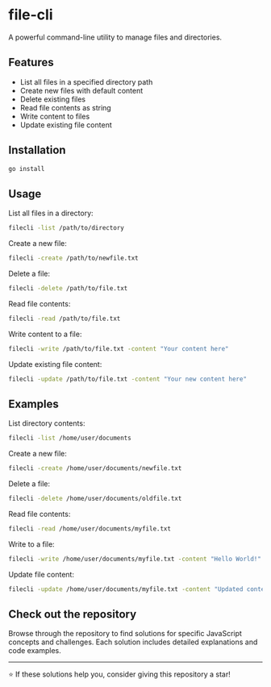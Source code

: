 # file-cli

A powerful command-line utility to manage files and directories.

## Features

- List all files in a specified directory path
- Create new files with default content
- Delete existing files
- Read file contents as string
- Write content to files
- Update existing file content

## Installation

```bash
go install
```

## Usage

List all files in a directory:

```bash
filecli -list /path/to/directory
```

Create a new file:

```bash
filecli -create /path/to/newfile.txt
```

Delete a file:

```bash
filecli -delete /path/to/file.txt
```

Read file contents:

```bash
filecli -read /path/to/file.txt
```

Write content to a file:

```bash
filecli -write /path/to/file.txt -content "Your content here"
```

Update existing file content:

```bash
filecli -update /path/to/file.txt -content "Your new content here"
```

## Examples

List directory contents:

```bash
filecli -list /home/user/documents
```

Create a new file:

```bash
filecli -create /home/user/documents/newfile.txt
```

Delete a file:

```bash
filecli -delete /home/user/documents/oldfile.txt
```

Read file contents:

```bash
filecli -read /home/user/documents/myfile.txt
```

Write to a file:

```bash
filecli -write /home/user/documents/myfile.txt -content "Hello World!"
```

Update file content:

```bash
filecli -update /home/user/documents/myfile.txt -content "Updated content"
```

## Check out the repository

Browse through the repository to find solutions for specific JavaScript concepts and challenges. Each solution includes detailed explanations and code examples.

---

⭐ If these solutions help you, consider giving this repository a star!
